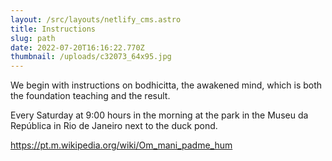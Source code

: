 ```yaml
---
layout: /src/layouts/netlify_cms.astro
title: Instructions
slug: path
date: 2022-07-20T16:16:22.770Z
thumbnail: /uploads/c32073_64x95.jpg
---
```

We begin with instructions on bodhicitta, the awakened mind, which is both the foundation teaching and the result.

Every Saturday at 9:00 hours in the morning at the park in the Museu da República in Rio de Janeiro next to the duck pond.

https://pt.m.wikipedia.org/wiki/Om_mani_padme_hum